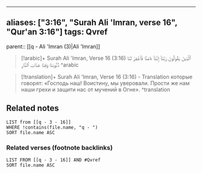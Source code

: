 
---
aliases: ["3:16", "Surah Ali 'Imran, verse 16", "Qur'an 3:16"]
tags: Qvref
---

parent:: [[q - Ali 'Imran (3)|Ali 'Imran]]

> [!arabic]+ Surah Ali 'Imran, Verse 16 (3:16)
> <span class="quran-arabic">ٱلَّذِينَ يَقُولُونَ رَبَّنَآ إِنَّنَآ ءَامَنَّا فَٱغْفِرْ لَنَا ذُنُوبَنَا وَقِنَا عَذَابَ ٱلنَّارِ</span>
^arabic

> [!translation]+ Surah Ali 'Imran, Verse 16 (3:16) - Translation
> которые говорят: «Господь наш! Воистину, мы уверовали. Прости же нам наши грехи и защити нас от мучений в Огне».
^translation



## Related notes
```dataview
LIST from [[q - 3 - 16]]
WHERE !contains(file.name, "q - ")
SORT file.name ASC
```

### Related verses (footnote backlinks)
```dataview
LIST FROM [[q - 3 - 16]] AND #Qvref
SORT file.name ASC
```

